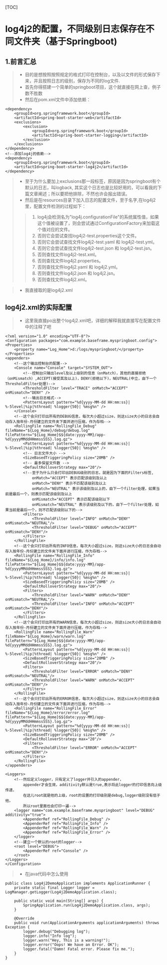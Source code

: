 [TOC]
# log4j2的配置，不同级别日志保存在不同文件夹（基于Springboot)
## 1.前言汇总
>* 目的是想按照按照规定的格式打印在控制台，以及以文件的形式保存下来，并且按照日志的级别，保存为不同的log文件.
>* 首先你得搭建一个简单的springboot项目，这个就直接在网上查，例子数不胜数
>* 然后在pom.xml文件中添加依赖：
	
	<dependency>
		<groupId>org.springframework.boot</groupId>
		<artifactId>spring-boot-starter-web</artifactId>
		<exclusions>
			<exclusion>
				<groupId>org.springframework.boot</groupId>
				<artifactId>spring-boot-starter-logging</artifactId>
			</exclusion>
		</exclusions>
	</dependency>
	<!--添加log4j的依赖-->
	<dependency>
		<groupId>org.springframework.boot</groupId>
		<artifactId>spring-boot-starter-log4j2</artifactId>
	</dependency>

>* 至于为什么要加上exclusions那一段标签，原因是因为springboot有个默认的日志，叫logback,
其实这个日志也是比较好用的，可以看我的下篇文章阐述；所以要把他排除，不然也许会报出错误。
>* 然后是在resources目录下加入日志的配置文件，至于名字,在log4j2里，配置文件检测的过程如下：
>>1. log4j会检测名为"log4j.configurationFile"的系统属性值，如果这个值被设置了，则会尝试通过ConfigurationFactory来加载这个值对应的文件。
>>2. 否则它会尝试查找log4j2-test.properties这个文件。
>>3. 否则它会尝试查找文件log4j2-test.yaml 和 log4j2-test.yml。
>>4. 否则它会尝试查找文件log4j2-test.json 和 log4j2-test.jsn。
>>5. 否则查找文件log4j2-test.xml。
>>6. 否则查找文件log4j2.properties。
>>7. 否则查找文件log4j2.yaml 和 log4j2.yml。
>>8. 否则查找文件log4j2.json 和 log4j2.jsn。
>>9. 否则查找文件log4j2.xml。

>* 我直接取的是log4j2.xml
## log4j2.xml的实际配置
>* 这里我直接po出整个log4j2.xml吧，详细的解释我就直接写在配置文件中的注释了吧

	<?xml version="1.0" encoding="UTF-8"?>
	<Configuration packages="com.example.baseframe.myspringboot.config">
    <Properties>
        <property name="Log_Home">d:/logs/myspringboot/</property>
    </Properties>
    <appenders>
        <!--这个输出控制台的配置-->
        <Console name="Console" target="SYSTEM_OUT">
            <!--控制台只输出level及以上级别的信息（onMatch），其他的直接拒绝（onMismatch）,ACCEPT(接受其及以上)，DENY(拒绝以下)，NEUTRAL(中立，由下一个ThresholdFilter处理)-->
            <ThresholdFilter level="TRACE" onMatch="ACCEPT" onMismatch="DENY" />
            <!--输出日志格式-->
            <PatternLayout pattern="%d{yyyy-MM-dd HH:mm:ss}| %-5level|%ip|%thread| %logger{50}| %msg%n" />
        </Console>
        <!--这个会只打印出所有的DEBUG信息，每次大小超过size，则这size大小的日志会自动存入按年份-月份建立的文件夹下面并进行压缩，作为存档-->
        <RollingFile name="RollingFile_Debug" fileName="${Log_Home}/debug/debug.log" filePattern="${Log_Home}$${date:yyyy-MM}/app-%d{yyyyMMddHHmmssSSS}.log.gz">
            <PatternLayout pattern="%d{yyyy-MM-dd HH:mm:ss}| %-5level|%ip|%thread| %logger{50}| %msg%n" />
            <!-- 日志文件大小 -->
            <SizeBasedTriggeringPolicy size="20MB" />
            <!-- 最多保留文件数 -->
            <DefaultRolloverStrategy max="20"/>
			<!--至于为什么只会打印出DEBUG级别的日志，就是因为下面的Filters标签,
				onMatch="ACCEPT" 表示匹配该级别及以上
				onMatch="DENY" 表示不匹配该级别及以上
				onMatch="NEUTRAL" 表示该级别及以上的，由下一个filter处理，如果当前是最后一个，则表示匹配该级别及以上
				onMismatch="ACCEPT" 表示匹配该级别以下
				onMismatch="NEUTRAL" 表示该级别及以下的，由下一个filter处理，如果当前是最后一个，则不匹配该级别以下的-->
            <Filters>
                <ThresholdFilter level="INFO" onMatch="DENY" onMismatch="NEUTRAL"/>
                <ThresholdFilter level="DEBUG" onMatch="ACCEPT" onMismatch="DENY"/>
            </Filters>
        </RollingFile>
		<!--这个会只打印出所有的INFO信息，每次大小超过size，则这size大小的日志会自动存入按年份-月份建立的文件夹下面并进行压缩，作为存档-->
        <RollingFile name="RollingFile_Info" fileName="${Log_Home}/info/info.log" filePattern="${Log_Home}$${date:yyyy-MM}/app-%d{yyyyMMddHHmmssSSS}.log.gz">
            <PatternLayout pattern="%d{yyyy-MM-dd HH:mm:ss}| %-5level|%ip|%thread| %logger{50}| %msg%n" />
            <SizeBasedTriggeringPolicy size="20MB" />
            <DefaultRolloverStrategy max="20"/>
            <Filters>
                <ThresholdFilter level="WARN" onMatch="DENY" onMismatch="NEUTRAL"/>
                <ThresholdFilter level="INFO" onMatch="ACCEPT" onMismatch="DENY"/>
            </Filters>
        </RollingFile>
		<!--这个会只打印出所有的WARN信息，每次大小超过size，则这size大小的日志会自动存入按年份-月份建立的文件夹下面并进行压缩，作为存档-->
        <RollingFile name="RollingFile_Warn" fileName="${Log_Home}/warn/warn.log" filePattern="${Log_Home}$${date:yyyy-MM}/app-%d{yyyyMMddHHmmssSSS}.log.gz">
            <PatternLayout pattern="%d{yyyy-MM-dd HH:mm:ss}| %-5level|%ip|%thread| %logger{50}| %msg%n" />
            <SizeBasedTriggeringPolicy size="20MB" />
            <DefaultRolloverStrategy max="20"/>
            <Filters>
                <ThresholdFilter level="ERROR" onMatch="DENY" onMismatch="NEUTRAL"/>
                <ThresholdFilter level="WARN" onMatch="ACCEPT" onMismatch="DENY"/>
            </Filters>
        </RollingFile>
		<!--这个会只打印出所有的ERROR信息，每次大小超过size，则这size大小的日志会自动存入按年份-月份建立的文件夹下面并进行压缩，作为存档-->
        <RollingFile name="RollingFile_Error" fileName="${Log_Home}/error/error.log" filePattern="${Log_Home}$${date:yyyy-MM}/app-%d{yyyyMMddHHmmssSSS}.log.gz">
            <PatternLayout pattern="%d{yyyy-MM-dd HH:mm:ss}| %-5level|%ip|%thread| %logger{50}| %msg%n" />
            <SizeBasedTriggeringPolicy size="20MB" />
            <DefaultRolloverStrategy max="20"/>
            <Filters>
                <ThresholdFilter level="ERROR" onMatch="ACCEPT" onMismatch="DENY"/>
            </Filters>
        </RollingFile>
    </appenders>

    <Loggers>
        <!--然后定义logger，只有定义了logger并引入的appender，
			appender才会生效，additivity默认是true,表示将此logger的打印信息向上级传递，
			在这儿root就是他的上级，root的设置的打印级别是debug,logger级别没有低于他，
			所以root里面也会打印一遍-->
        <logger name="com.example.baseframe.myspringboot" level="DEBUG" additivity="true">
            <AppenderRef ref="RollingFile_Debug" />
            <AppenderRef ref="RollingFile_Info" />
            <AppenderRef ref="RollingFile_Warn" />
            <AppenderRef ref="RollingFile_Error" />
        </logger>
        <!--建立一个默认的root的logger-->
        <root level="DEBUG">
            <AppenderRef ref="Console" />
        </root>
    </Loggers>
	</Configuration>

>* 在java代码中怎么使用

	public class Log4j2DemoApplication implements ApplicationRunner {
    	private static final Logger logger = LogManager.getLogger(Log4j2DemoApplication.class);

	    public static void main(String[] args) {
	        SpringApplication.run(Log4j2DemoApplication.class, args);
	    }

	    @Override
	    public void run(ApplicationArguments applicationArguments) throws Exception {
	        logger.debug("Debugging log");
	        logger.info("Info log");
	        logger.warn("Hey, This is a warning!");
	        logger.error("Oops! We have an Error. OK");
	        logger.fatal("Damn! Fatal error. Please fix me.");
	    }
	}
